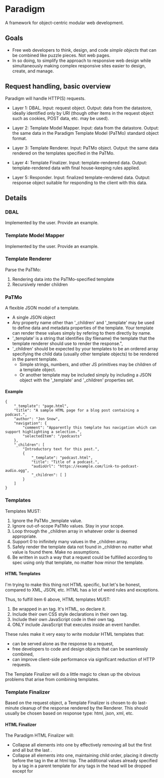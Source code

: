 # Paradigm
A framework for object-centric modular web development.

## Goals

* Free web developers to think, design, and code _simple objects_ that can be combined like puzzle pieces. Not web pages.
* In so doing, to simplify the approach to responsive web design while simultaneously making complex responsive sites easier to design, create, and manage.

## Request handling, basic overview

Paradigm will handle HTTP(S) requests.

* Layer 1: DBAL. Input: request object. Output: data from the datastore, ideally identified only by URI (though other items in the request object such as cookies, POST data, etc. may be used).

* Layer 2: Template Model Mapper. Input: data from the datastore. Output: the same data in the Paradigm Template Model (PaTMo) standard object format.

* Layer 3: Template Renderer. Input: PaTMo object. Output: the same data rendered on the templates specified in the PaTMo.

* Layer 4: Template Finalizer. Input: template-rendered data. Output: template-rendered data with final house-keeping rules applied.

* Layer 5: Responder. Input: finalized template-rendered data. Output: response object suitable for responding to the client with this data.

## Details

### DBAL

Implemented by the user. Provide an example.

### Template Model Mapper

Implemented by the user. Provide an example.

### Template Renderer

Parse the PaTMo:

1. Rendering data into the PaTMo-specified template
2. Recursively render children

### PaTMo

A flexible JSON model of a template.

* A single JSON object
* Any property name other than '\_children' and '\_template' may be used to define data and metadata properties of the template. Your template can render these values simply by refering to them directly by name.
* '\_template' is a string that identifies (by filename) the template that the template renderer should use to render the response.",
* '\_children' should be expected by your templates to be an ordered array specifying the child data (usually other template objects) to be rendered in the parent template.
  * Simple strings, numbers, and other JS primitives may be children of a template object.
  * Or another template may be included simply by including a JSON object with the '\_template' and '\_children' properties set.

#### Example

    {
        "_template": "page.html",
        "title": "A sample HTML page for a blog post containing a podcast.",
        "author": "Jon Snow",
        "navigation": {
            "comment": "Apparently this template has navigation which can support highlighting a selection.",
            "selectedItem": "/podcasts"
        },
        "_children": [
            "Introductory text for this post.",
            {
                "_template": "podcast.html",
                "title": "Title of a podcast.",
                "audioUrl": "https://example.com/link-to-podcast-audio.ogg",
                "_children": [ ]
            }
        ]
    }

### Templates

Templates MUST:

1. Ignore the PaTMo \_template value.
2. Ignore out-of-scope PaTMo values. Stay in your scope.
3. Loop through the \_children array in whatever order is deemed appropriate.
4. Support 0 to inifinitely many values in the \_children array.
5. Safely render the template data not found in \_children no matter what value is found there. Make no assumptions.
6. Be written in such a way that a request could be fulfilled according to spec using only that template, no matter how minor the template.

#### HTML Templates

I'm trying to make this thing not HTML specific, but let's be honest, compared to XML, JSON, etc. HTML has a lot of weird rules and exceptions.

Thus, to fulfill item 6 above, HTML templates MUST:

1. Be wrapped in an <html></html> tag. It's HTML, so declare it.
2. Include their own CSS style declarations in their own <head></head> tag.
3. Include their own JavaScript code in their own <script></script> tag.
4. ONLY include JavaScript that executes inside an event handler.

These rules make it very easy to write modular HTML templates that:

* can be served alone as the response to a request,
* free developers to code and design objects that can be seamlessly combined,
* can improve client-side performance via significant reduction of HTTP requests.

The Template Finalizer will do a little magic to clean up the obvious problems that arise from combining templates.

### Template Finalizer

Based on the request object, a Template Finalizer is chosen to do last-minute cleanup of the response
rendered by the Renderer. This should usually be chosen based on response type: html, json, xml, etc.

#### HTML Finalizer

The Paradigm HTML Finalizer will:

* Collapse all <html></html> elements into one by effectively removing all but the first <html> and all but the last </html>.
* Collapse all <head></head> elements into one, maintaining child order, placing it directly before the <body> tag in the at html top. The additional values already specified by a tag in a parent template for any tags in the head will be dropped except for <style> tags
* Collapse all <script></script> tags into one, maintaining child order, minifying the code and placing it as the last element in the <body> tag.
* Minify and gzip the resulting HTML.

